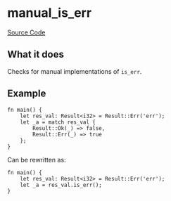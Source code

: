 # manual_is_err

[Source Code](https://github.com/software-mansion/cairo-lint/tree/main/crates/cairo-lint-core/src/lints/manual/manual_is.rs#L184)

## What it does

Checks for manual implementations of `is_err`.

## Example

```cairo
fn main() {
    let res_val: Result<i32> = Result::Err('err');
    let _a = match res_val {
        Result::Ok(_) => false,
        Result::Err(_) => true
    };
}
```

Can be rewritten as:

```cairo
fn main() {
    let res_val: Result<i32> = Result::Err('err');
    let _a = res_val.is_err();
}
```
